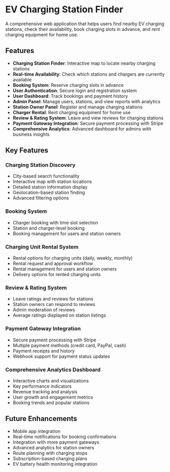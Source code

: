 # EV Charging Station Finder

A comprehensive web application that helps users find nearby EV charging stations, check their availability, book charging slots in advance, and rent charging equipment for home use.

## Features

- **Charging Station Finder**: Interactive map to locate nearby charging stations
- **Real-time Availability**: Check which stations and chargers are currently available
- **Booking System**: Reserve charging slots in advance
- **User Authentication**: Secure login and registration system
- **User Dashboard**: Track bookings and payment history
- **Admin Panel**: Manage users, stations, and view reports with analytics
- **Station Owner Panel**: Register and manage charging stations
- **Charger Rental**: Rent charging equipment for home use
- **Review & Rating System**: Leave and view reviews for charging stations
- **Payment Gateway Integration**: Secure payment processing with Stripe
- **Comprehensive Analytics**: Advanced dashboard for admins with business insights

## Key Features

### Charging Station Discovery
- City-based search functionality
- Interactive map with station locations
- Detailed station information display
- Geolocation-based station finding
- Advanced filtering options

### Booking System
- Charger booking with time slot selection
- Station and charger-level booking
- Booking management for users and station owners

### Charging Unit Rental System
- Rental options for charging units (daily, weekly, monthly)
- Rental request and approval workflow
- Rental management for users and station owners
- Delivery options for rented charging units

### Review & Rating System
- Leave ratings and reviews for stations
- Station owners can respond to reviews
- Admin moderation of reviews
- Average ratings displayed on station listings

### Payment Gateway Integration
- Secure payment processing with Stripe
- Multiple payment methods (credit card, PayPal, cash)
- Payment receipts and history
- Webhook support for payment status updates

### Comprehensive Analytics Dashboard
- Interactive charts and visualizations
- Key performance indicators
- Revenue tracking and analysis
- User growth and engagement metrics
- Booking trends and popular stations

## Future Enhancements

- Mobile app integration
- Real-time notifications for booking confirmations
- Integration with more payment gateways
- Advanced analytics for station owners
- Route planning with charging stops
- Subscription-based charging plans
- EV battery health monitoring integration
